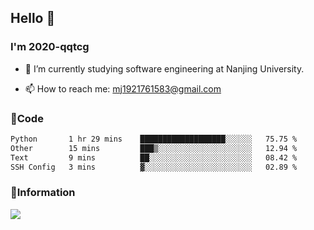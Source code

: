 ## Hello 👋


### I'm 2020-qqtcg

- 🔭 I’m currently studying software engineering at Nanjing University. 
<!-- - 🌱 I’m currently learning MLsys and -->
<!-- - 👯 I’m looking to collaborate on ... -->
<!-- - 🤔 I’m looking for help with ... -->
<!-- - 💬 Ask me about ... -->
- 📫 How to reach me: mj1921761583@gmail.com
<!-- - 😄 Pronouns: ... -->
<!-- - ⚡ Fun fact: ... -->

### 🌱Code
<!--START_SECTION:waka-->

```txt
Python       1 hr 29 mins    ███████████████████░░░░░░   75.75 %
Other        15 mins         ███▒░░░░░░░░░░░░░░░░░░░░░   12.94 %
Text         9 mins          ██░░░░░░░░░░░░░░░░░░░░░░░   08.42 %
SSH Config   3 mins          ▓░░░░░░░░░░░░░░░░░░░░░░░░   02.89 %
```

<!--END_SECTION:waka-->

### 💬Information
![](https://github-readme-stats.vercel.app/api?username=2020-qqtcg&theme=buefy&hide_border=false)


<!-- <div align="center"> <img src="https://github-readme-activity-graph.vercel.app/graph?username=2020-qqtcg&theme=minimal" /> </div> -->


